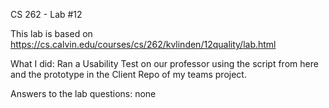 CS 262 - Lab #12

This lab is based on https://cs.calvin.edu/courses/cs/262/kvlinden/12quality/lab.html

What I did: Ran a Usability Test on our professor using the script from here and the prototype in the Client Repo of my teams project.

Answers to the lab questions: none
